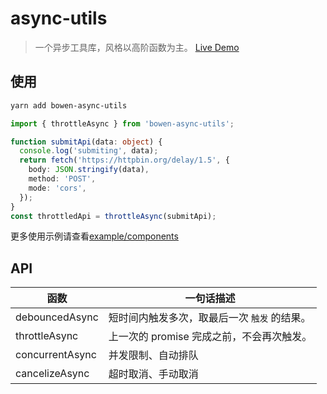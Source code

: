 # async-utils

> 一个异步工具库，风格以高阶函数为主。
> [Live Demo](https://bowencool.github.io/async-utils/)

## 使用

```sh
yarn add bowen-async-utils
```

```ts
import { throttleAsync } from 'bowen-async-utils';

function submitApi(data: object) {
  console.log('submiting', data);
  return fetch('https://httpbin.org/delay/1.5', {
    body: JSON.stringify(data),
    method: 'POST',
    mode: 'cors',
  });
}
const throttledApi = throttleAsync(submitApi);
```

更多使用示例请查看[example/components](./example/components/)

## API

| 函数            | 一句话描述                                   |
| --------------- | -------------------------------------------- |
| debouncedAsync  | 短时间内触发多次，取最后一次 `触发` 的结果。 |
| throttleAsync   | 上一次的 promise 完成之前，不会再次触发。    |
| concurrentAsync | 并发限制、自动排队                           |
| cancelizeAsync  | 超时取消、手动取消                           |
